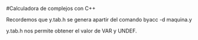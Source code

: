#Calculadora de complejos con C++

Recordemos que y.tab.h se genera apartir del comando
  byacc -d maquina.y

y.tab.h nos permite obtener el valor de VAR y UNDEF.
